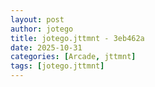 ```yaml
---
layout: post
author: jotego
title: jotego.jttmnt - 3eb462a
date: 2025-10-31
categories: [Arcade, jttmnt]
tags: [jotego.jttmnt]
---
```


